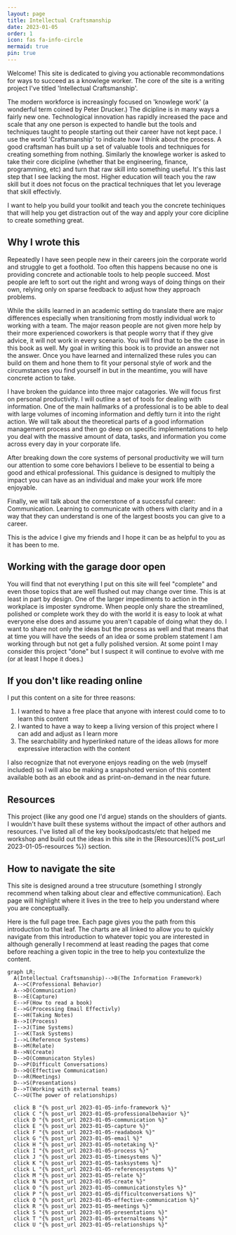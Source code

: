 ```yaml
---
layout: page
title: Intellectual Craftsmanship
date: 2023-01-05
order: 1
icon: fas fa-info-circle
mermaid: true
pin: true
---
```


Welcome! This site is dedicated to giving you actionable recommondations for ways to succeed as a knowlege worker. The core of the site is a writing project I've titled 'Intellectual Craftsmanship'.

The modern workforce is increasingly focused on 'knowlege work' (a wonderful term coined by Peter Drucker.) The dicipline is in many ways a fairly new one. Technological innovation has rapidly increased the pace and scale that any one person is expected to handle but the tools and techniques taught to people starting out their career have not kept pace. I use the world 'Craftsmanship' to indicate how I think about the process. A good craftsman has built up a set of valuable tools and techniques for creating something from nothing. Similarly the knowlege worker is asked to take their core dicipline (whether that be engineering, finance, programming, etc) and turn that raw skill into something useful. It's this last step that I see lacking the most. Higher education will teach you the raw skill but it does not focus on the practical techniques that let you leverage that skill effectivly.

I want to help you build your toolkit and teach you the concrete techiniques that will help you get distraction out of the way and apply your core dicipline to create something great.

## Why I wrote this
Repeatedly I have seen people new in their careers join the corporate world and struggle to get a foothold. Too often this happens because no one is providing concrete and actionable tools to help people succeed. Most people are left to sort out the right and wrong ways of doing things on their own, relying only on sparse feedback to adjust how they approach problems.

While the skills learned in an academic setting do translate there are major differences especially when transitioning from mostly individual work to working with a team.
The major reason people are not given more help by their more experienced coworkers is that people worry that if they give advice, it will not work in every scenario. You will find that to be the case in this book as well. My goal in writing this book is to provide an answer not the answer. Once you have learned and internalized these rules you can build on them and hone them to fit your personal style of work and the circumstances you find yourself in but in the meantime, you will have concrete action to take.

I have broken the guidance into three major catagories. We will focus first on personal productivity. I will outline a set of tools for dealing with information. One of the main hallmarks of a professional is to be able to deal with large volumes of incoming information and deftly turn it into the right action. We will talk about the theoretical parts of a good information management process and then go deep on specific implementations to help you deal with the massive amount of data, tasks, and information you come across every day in your corporate life.

After breaking down the core systems of personal productivity we will turn our attention to some core behaviors I believe to be essential to being a good and ethical professional. This guidance is designed to multiply the impact you can have as an individual and make your work life more enjoyable.

Finally, we will talk about the cornerstone of a successful career: Communication. Learning to communicate with others with clarity and in a way that they can understand is one of the largest boosts you can give to a career.

This is the advice I give my friends and I hope it can be as helpful to you as it has been to me.

## Working with the garage door open
You will find that not everything I put on this site will feel "complete" and even those topics that are well flushed out may change over time. This is at least in part by design. One of the larger impediments to action in the workplace is imposter syndrome. When people only share the streamlined, polished or complete work they do with the world it is easy to look at what everyone else does and assume you aren't capable of doing what they do. I want to share not only the ideas but the process as well and that means that at time you will have the seeds of an idea or some problem statement I am working through but not get a fully polished version. At some point I may consider this project "done" but I suspect it will continue to evolve with me (or at least I hope it does.)

## If you don't like reading online
I put this content on a site for three reasons:

1. I wanted to have a free place that anyone with interest could come to to learn this content
2. I wanted to have a way to keep a living version of this project where I can add and adjust as I learn more
3. The searchability and hyperlinked nature of the ideas allows for more expressive interaction with the content

I also recognize that not everyone enjoys reading on the web (myself included) so I will also be making a snapshoted version of this content available both as an ebook and as print-on-demand in the near future.

## Resources
This project (like any good one I'd argue) stands on the shoulders of giants. I wouldn't have built these systems without the impact of other authors and resources. I've listed all of the key books/podcasts/etc that helped me workshop and build out the ideas in this site in the [Resources]({% post_url 2023-01-05-resources %}) section.

## How to navigate the site
This site is designed around a tree strucuture (something I strongly recommend when talking about clear and effective communication). Each page will highlight where it lives in the tree to help you understand where you are conceptually.

Here is the full page tree. Each page gives you the path from this introduction to that leaf. The charts are all linked to allow you to quickly navigate from this introduction to whatever topic you are interested in although generally I recommend at least reading the pages that come before reaching a given topic in the tree to help you contextulize the content.

```mermaid
graph LR; 
  A(Intellectual Craftsmanship)-->B(The Information Framework)
  A-->C(Professional Behavior)
  A-->D(Communication)
  B-->E(Capture)
  E-->F(How to read a book)
  E-->G(Processing Email Effectivly)
  E-->H(Taking Notes)
  B-->I(Process)
  I-->J(Time Systems)
  I-->K(Task Systems)
  I-->L(Reference Systems)
  B-->M(Relate)  
  B-->N(Create)
  D-->O(Communicaton Styles)
  D-->P(Difficult Conversations)
  D-->Q(Effective Communication)
  D-->R(Meetings)
  D-->S(Presentations)
  D-->T(Working with external teams)
  C-->U(The power of relationships)

  click B "{% post_url 2023-01-05-info-framework %}"
  click C "{% post_url 2023-01-05-professionalbehavior %}"
  click D "{% post_url 2023-01-05-communication %}"
  click E "{% post_url 2023-01-05-capture %}"
  click F "{% post_url 2023-01-05-readabook %}"
  click G "{% post_url 2023-01-05-email %}"
  click H "{% post_url 2023-01-05-notetaking %}"
  click I "{% post_url 2023-01-05-process %}"
  click J "{% post_url 2023-01-05-timesystems %}"
  click K "{% post_url 2023-01-05-tasksystems %}"
  click L "{% post_url 2023-01-05-referencesystems %}"
  click M "{% post_url 2023-01-05-relate %}"
  click N "{% post_url 2023-01-05-create %}"
  click O "{% post_url 2023-01-05-communicationstyles %}"
  click P "{% post_url 2023-01-05-difficultconversations %}"
  click Q "{% post_url 2023-01-05-effective-communication %}"
  click R "{% post_url 2023-01-05-meetings %}"
  click S "{% post_url 2023-01-05-presentations %}"
  click T "{% post_url 2023-01-05-externalteams %}"
  click U "{% post_url 2023-01-05-relationships %}"
```